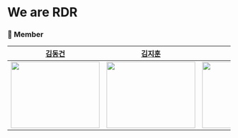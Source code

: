 # We are RDR

### 🙆 Member

<div align="center">

| [김동건](https://github.com/DongGeon0908) | [김지훈](https://github.com/DevRunner21) | [김재원](https://github.com/darkant99) | [이희찬](https://github.com/leeheefull) | [황하림](https://github.com/HwangHarim) |
| :-: | :-: | :-: | :-: | :-: |
| <img src="https://avatars.githubusercontent.com/u/50691225?v=4" height="150" width="200"/> | <img src="https://avatars.githubusercontent.com/u/78334008?v=4" height="150" width="200"/> | <img src="https://avatars.githubusercontent.com/u/35737046?v=4" height="150" width="200"/> | <img src="https://avatars.githubusercontent.com/u/58816862?v=4" height="150" width="200"/> | <img src="https://avatars.githubusercontent.com/u/76032947?v=4" height="150" width="200"/> |
